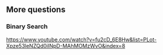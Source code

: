## More questions

### Binary Search

https://www.youtube.com/watch?v=fu2cD_6E8Hw&list=PLot-Xpze53leNZQd0iINpD-MAhMOMzWvO&index=8
